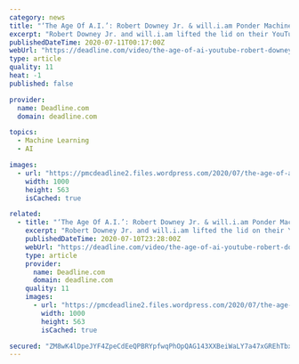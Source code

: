 ```yaml
---
category: news
title: "‘The Age Of A.I.’: Robert Downey Jr. & will.i.am Ponder Machine Learning In YouTube Series – Deadline Virtual Screening Series"
excerpt: "Robert Downey Jr. and will.i.am lifted the lid on their YouTube series The Age of A.I. and how machine learning is going to change the world, with the latter saying the next five years are going"
publishedDateTime: 2020-07-11T00:17:00Z
webUrl: "https://deadline.com/video/the-age-of-ai-youtube-robert-downey-jr-will-i-am-interview/"
type: article
quality: 11
heat: -1
published: false

provider:
  name: Deadline.com
  domain: deadline.com

topics:
  - Machine Learning
  - AI

images:
  - url: "https://pmcdeadline2.files.wordpress.com/2020/07/the-age-of-ai-deadline-virtual-screening-series.jpg?w=1000"
    width: 1000
    height: 563
    isCached: true

related:
  - title: "‘The Age Of A.I.’: Robert Downey Jr. & will.i.am Ponder Machine Learning In YouTube Series – Deadline Virtual Screening Series"
    excerpt: "Robert Downey Jr. and will.i.am lifted the lid on their YouTube series The Age of A.I. and how machine learning is going to change the world, with the latter saying the next five years are going"
    publishedDateTime: 2020-07-10T23:28:00Z
    webUrl: "https://deadline.com/video/the-age-of-ai-youtube-robert-downey-jr-will-i-am-interview/#!"
    type: article
    provider:
      name: Deadline.com
      domain: deadline.com
    quality: 11
    images:
      - url: "https://pmcdeadline2.files.wordpress.com/2020/07/the-age-of-ai-deadline-virtual-screening-series.jpg?w=1000"
        width: 1000
        height: 563
        isCached: true

secured: "ZM8wK4lDpeJYF4ZpeCdEeQPBRYpfwqPhOpQAG143XXBeiWaLY7a47xGREhTbxRrjIsW37wlnO/apmuyG193ER9Ls/aYLJk8YKGaYhm+h4VDULWkkeXoihOPCrwjp6Ux2YkR7jOBCRF/YHGel2iv2/QIXvQDbMovLGY5Rv7xIyuneQaWHsgyNlWY1hLpuZFD/9Q2CT7T2cUjSRluo0CX5XcE5WBS5I8cub5BNrYgRbOGjkGCIfAfNpJ5D6nlpV/Rv2euEPtknGoJNPGuTOS6BEWbpcWxx6XEOkcIAJdiFWxQeX3FLTNrKH90eKQwPMtkpK9CwhVKPthc/CWTKdFfkog==;AgjL6WE+2TH19baD/qaq2w=="
---
```


